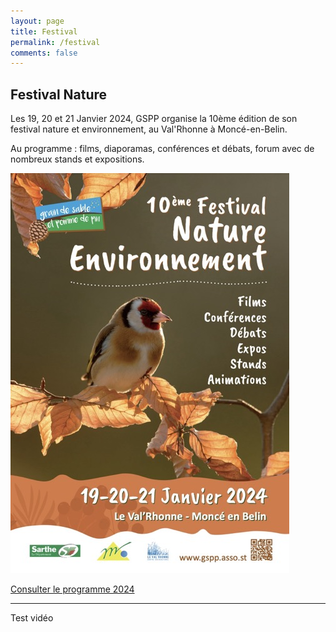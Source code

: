```yaml
---
layout: page
title: Festival
permalink: /festival
comments: false
---
```


## Festival Nature

Les 19, 20 et 21 Janvier 2024, GSPP organise la 10ème édition de son festival nature et environnement, au Val'Rhonne à Moncé-en-Belin.

Au programme : films, diaporamas, conférences et débats, forum avec de nombreux stands et expositions.

![alt text](festival.jpg)

[Consulter le programme 2024](/pdf/festnat-programme-2024.pdf)

---

Test vidéo 

<lite-youtube videoid="goiWrNiaT0I" playlabel="Play: Crayon Physics Deluxe - Trailer HD"></lite-youtube>
